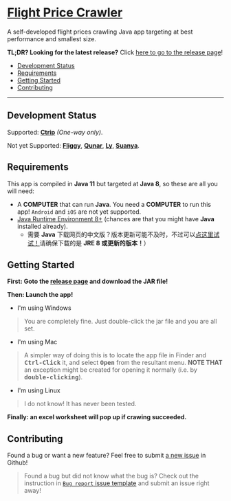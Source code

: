 # [Flight Price Crawler](https://github.com/jerryc05/FlightPriceCrawler)

A self-developed flight prices crawling Java app targeting at best performance and smallest size.

**TL;DR?  Looking for the latest release?** Click [here to go to the release page](https://github.com/jerryc05/FlightPriceCrawler/releases)!

- [Development Status](#development-status)
- [Requirements](#requirements)
- [Getting Started](#getting-started)
- [Contributing](#contributing)

---
## Development Status

Supported: [**Ctrip**](http://ctrip.com) *(One-way only)*.

Not yet Supported: [**Fliggy**](https://www.fliggy.com/), [**Qunar**](https://www.qunar.com),  [**Ly**](https://www.ly.com/),  [**Suanya**](http://www.suanya.cn/).


## Requirements

This app is compiled in **Java 11** but targeted at **Java 8**, so these are all you will need:

- A **COMPUTER** that can run **Java**. You need a  **COMPUTER** to run this app! `Android` and `iOS` are not yet supported.
- [Java Runtime Environment 8+](https://www.oracle.com/technetwork/java/javase/downloads/index.html) (chances are that you might have **Java** installed already).
  - 需要 **Java** 下载网页的中文版？版本更新可能不及时，不过可以[点这里试试！](https://www.oracle.com/technetwork/cn/java/javase/downloads/index.html)请确保下载的是 **JRE 8 或更新的版本！**） 

## Getting Started

**First: Goto the [release page](https://github.com/jerryc05/FlightPriceCrawler/releases) and download the JAR file!**

**Then: Launch the app!**

- I'm using Windows
> You are completely fine. Just double-click the jar file and you are all set.

- I'm using Mac
> A simpler way of doing this is to locate the app file in Finder and **<kbd>Ctrl-Click</kbd>** it, and select **<kbd>Open</kbd>** from the resultant menu. 
> **NOTE THAT** an exception might be created for opening it normally (i.e. by **<kbd>double-clicking</kbd>**).

- I'm using Linux 
> I do not know! It has never been tested.

**Finally: an excel worksheet will pop up if crawing succeeded.**

## Contributing

Found a bug or want a new feature? Feel free to submit [a new issue](https://github.com/jerryc05/FlightPriceCrawler/issues/new/choose) in Github!

> Found a bug but did not know what the bug is? Check out the instruction in [`Bug report` issue template](https://github.com/jerryc05/FlightPriceCrawler/issues/new?template=bug-report-----.md) and submit an issue right away!
